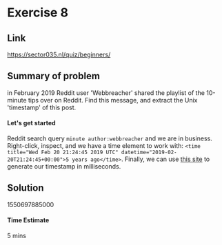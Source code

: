 # Exercise 8

## Link
https://sector035.nl/quiz/beginners/

## Summary of problem

in February 2019 Reddit user 'Webbreacher' shared the playlist of the 10-minute tips over on Reddit. Find this message, and extract the Unix 'timestamp' of this post.  

#### Let's get started

Reddit search query `minute author:webbreacher` and we are in business. Right-click, inspect, and we have a time element to work with: `<time title="Wed Feb 20 21:24:45 2019 UTC" datetime="2019-02-20T21:24:45+00:00">5 years ago</time>`. Finally, we can use [this site](https://www.unixtimestamp.com/) to generate our timestamp in milliseconds.


## Solution
1550697885000

#### Time Estimate
5 mins